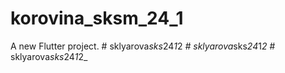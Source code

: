 # korovina_sksm_24_1

A new Flutter project.
#   s k l y a r o v a _ s k s _ 2 4 _ 1 _ 2 _  
 #   s k l y a r o v a _ s k s _ 2 4 _ 1 _ 2 _  
 #   s k l y a r o v a _ s k s _ 2 4 _ 1 _ 2 _  
 